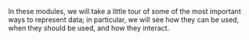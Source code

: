 In these modules, we will take a little tour of some of the most important ways
to represent data; in particular, we will see how they can be used, when they
should be used, and how they interact.
